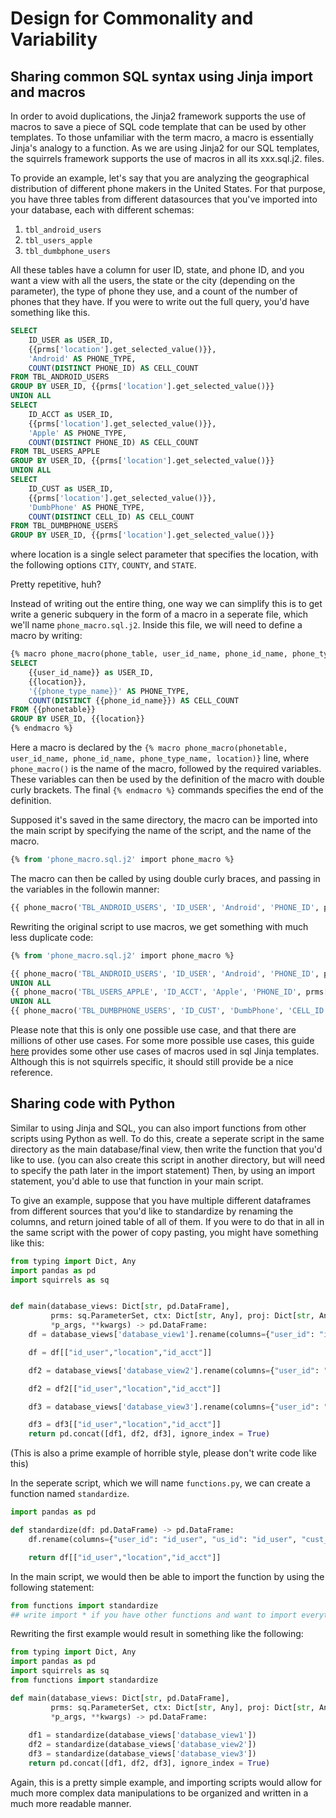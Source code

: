 # Design for Commonality and Variability

## Sharing common SQL syntax using Jinja import and macros
In order to avoid duplications, the Jinja2 framework supports the use of macros to save a piece of SQL code template that can be used by other templates. To those unfamiliar with the term macro, a macro is essentially Jinja's analogy to a function. As we are using Jinja2 for our SQL templates, the squirrels framework supports the use of macros in all its xxx.sql.j2. files. 

To provide an example, let's say that you are analyzing the geographical distribution of different phone makers in the United States. For that purpose, you have three tables from different datasources that you've imported into your database, each with different schemas: 
1. `tbl_android_users`
2. `tbl_users_apple`
3. `tbl_dumbphone_users`

All these tables have a column for user ID, state, and phone ID, and you want a view with all the users, the state or the city (depending on the parameter), the type of phone they use, and a count of the number of phones that they have. If you were to write out the full query, you'd have something like this.

```sql
SELECT 
    ID_USER as USER_ID,
    {{prms['location'].get_selected_value()}},
    'Android' AS PHONE_TYPE,
    COUNT(DISTINCT PHONE_ID) AS CELL_COUNT  
FROM TBL_ANDROID_USERS
GROUP BY USER_ID, {{prms['location'].get_selected_value()}}
UNION ALL
SELECT 
    ID_ACCT as USER_ID,
    {{prms['location'].get_selected_value()}},
    'Apple' AS PHONE_TYPE,
    COUNT(DISTINCT PHONE_ID) AS CELL_COUNT  
FROM TBL_USERS_APPLE
GROUP BY USER_ID, {{prms['location'].get_selected_value()}}
UNION ALL
SELECT 
    ID_CUST as USER_ID,
    {{prms['location'].get_selected_value()}},
    'DumbPhone' AS PHONE_TYPE,
    COUNT(DISTINCT CELL_ID) AS CELL_COUNT  
FROM TBL_DUMBPHONE_USERS
GROUP BY USER_ID, {{prms['location'].get_selected_value()}}
```
where location is a single select parameter that specifies the location, with the following options `CITY`, `COUNTY`, and `STATE`. 

Pretty repetitive, huh? 

Instead of writing out the entire thing, one way we can simplify this is to get write a generic subquery in the form of a macro in a seperate file, which we'll name `phone_macro.sql.j2`. Inside this file, we will need to define a macro by writing:

```sql
{% macro phone_macro(phone_table, user_id_name, phone_id_name, phone_type_name, location) %}
SELECT 
    {{user_id_name}} as USER_ID,
    {{location}},
    '{{phone_type_name}}' AS PHONE_TYPE,
    COUNT(DISTINCT {{phone_id_name}}) AS CELL_COUNT  
FROM {{phonetable}}
GROUP BY USER_ID, {{location}}
{% endmacro %}
```
Here a macro is declared by the `{% macro phone_macro(phonetable, user_id_name, phone_id_name, phone_type_name, location)}` line, where `phone_macro()` is the name of the macro, followed by the required variables. These variables can then be used by the definition of the macro with double curly brackets. The final `{% endmacro %}` commands specifies the end of the definition. 

Supposed it's saved in the same directory, the macro can be imported into the main script by specifying the name of the script, and the name of the macro. 

```sql
{% from 'phone_macro.sql.j2' import phone_macro %}
```

The macro can then be called by using double curly braces, and passing in the variables in the followin manner:
```sql
{{ phone_macro('TBL_ANDROID_USERS', 'ID_USER', 'Android', 'PHONE_ID', prms['location'].get_selected_value()) }}
```

Rewriting the original script to use macros, we get something with much less duplicate code:

```sql
{% from 'phone_macro.sql.j2' import phone_macro %}

{{ phone_macro('TBL_ANDROID_USERS', 'ID_USER', 'Android', 'PHONE_ID', prms['location'].get_selected_value()) }}
UNION ALL
{{ phone_macro('TBL_USERS_APPLE', 'ID_ACCT', 'Apple', 'PHONE_ID', prms['location'].get_selected_value()) }}
UNION ALL
{{ phone_macro('TBL_DUMBPHONE_USERS', 'ID_CUST', 'DumbPhone', 'CELL_ID', prms['location'].get_selected_value()) }}
```

Please note that this is only one possible use case, and that there are millions of other use cases. For some more possible use cases, this guide [here](https://towardsdatascience.com/jinja-sql-%EF%B8%8F-7e4dff8d8778) provides some other use cases of macros used in sql Jinja templates. Although this is not squirrels specific, it should still provide be a nice reference. 

## Sharing code with Python

Similar to using Jinja and SQL, you can also import functions from other scripts using Python as well. To do this, create a seperate script in the same directory as the main database/final view, then write the function that you'd like to use. (you can also create this script in another directory, but will need to specify the path later in the import statement) Then, by using an import statement, you'd able to use that function in your main script. 

To give an example, suppose that you have multiple different dataframes from different sources that you'd like to standardize by renaming the columns, and return joined table of all of them. If you were to do that in all in the same script with the power of copy pasting, you might have something like this:

```python
from typing import Dict, Any
import pandas as pd
import squirrels as sq


def main(database_views: Dict[str, pd.DataFrame], 
         prms: sq.ParameterSet, ctx: Dict[str, Any], proj: Dict[str, Any], 
         *p_args, **kwargs) -> pd.DataFrame:
    df = database_views['database_view1'].rename(columns={"user_id": "id_user", "us_id": "id_user", "cust_id": "id_user", "person_id":"id_user", "geo_id": "location", "state": "location", "city":"location", "country":"location", "account_id": "id_acct", "id_a": "id_acct","account_num": "id_acct"})

    df = df[["id_user","location","id_acct"]]

    df2 = database_views['database_view2'].rename(columns={"user_id": "id_user", "us_id": "id_user", "cust_id": "id_user", "person_id":"id_user", "geo_id": "location", "state": "location", "city":"location", "country":"location", "account_id": "id_acct", "id_a": "id_acct","account_num": "id_acct"})

    df2 = df2[["id_user","location","id_acct"]]

    df3 = database_views['database_view3'].rename(columns={"user_id": "id_user", "us_id": "id_user", "cust_id": "id_user", "person_id":"id_user", "geo_id": "location", "state": "location", "city":"location", "country":"location", "account_id": "id_acct", "id_a": "id_acct","account_num": "id_acct"})

    df3 = df3[["id_user","location","id_acct"]]
    return pd.concat([df1, df2, df3], ignore_index = True)
```

(This is also a prime example of horrible style, please don't write code like this)

In the seperate script, which we will name `functions.py`, we can create a function named `standardize`.

```python
import pandas as pd

def standardize(df: pd.DataFrame) -> pd.DataFrame:
    df.rename(columns={"user_id": "id_user", "us_id": "id_user", "cust_id": "id_user", "person_id":"id_user", "geo_id": "location", "state": "location", "city":"location", "country":"location", "account_id": "id_acct", "id_a": "id_acct","account_num": "id_acct"}, in_place = True)

    return df[["id_user","location","id_acct"]]
```

In the main script, we would then be able to import the function by using the following statement:

```python
from functions import standardize
## write import * if you have other functions and want to import everything
```

Rewriting the first example would result in something like the following:

```python
from typing import Dict, Any
import pandas as pd
import squirrels as sq
from functions import standardize

def main(database_views: Dict[str, pd.DataFrame], 
         prms: sq.ParameterSet, ctx: Dict[str, Any], proj: Dict[str, Any], 
         *p_args, **kwargs) -> pd.DataFrame:
   
    df1 = standardize(database_views['database_view1'])
    df2 = standardize(database_views['database_view2'])
    df3 = standardize(database_views['database_view3'])
    return pd.concat([df1, df2, df3], ignore_index = True)
```

Again, this is a pretty simple example, and importing scripts would allow for much more complex data manipulations to be organized and written in a much more readable manner.

